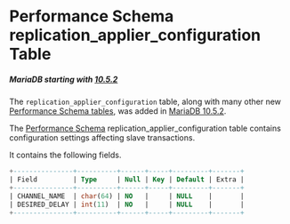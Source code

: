 # Performance Schema replication_applier_configuration Table

##### MariaDB starting with [10.5.2](/kb/en/mariadb-1052-release-notes/)

The `replication_applier_configuration` table, along with many other new [Performance Schema tables](/sql-statements-structure/sql-statements/administrative-sql-statements/system-tables/performance-schema/performance-schema-tables/list-of-performance-schema-tables), was added in [MariaDB 10.5.2](/kb/en/mariadb-1052-release-notes/).

The [Performance Schema](/sql-statements-structure/sql-statements/administrative-sql-statements/system-tables/performance-schema) replication_applier_configuration table contains configuration settings affecting slave transactions.

It contains the following fields.

```sql
+---------------+----------+------+-----+---------+-------+
| Field         | Type     | Null | Key | Default | Extra |
+---------------+----------+------+-----+---------+-------+
| CHANNEL_NAME  | char(64) | NO   |     | NULL    |       |
| DESIRED_DELAY | int(11)  | NO   |     | NULL    |       |
+---------------+----------+------+-----+---------+-------+
```
